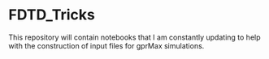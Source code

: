 # FDTD_Tricks
This repository will contain notebooks that I am constantly updating to help with the construction of input files for gprMax simulations.
